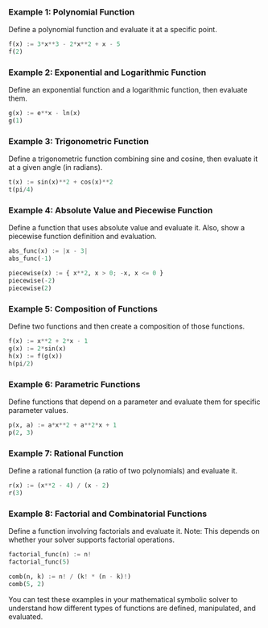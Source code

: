 ### Example 1: Polynomial Function
Define a polynomial function and evaluate it at a specific point.

```python
f(x) := 3*x**3 - 2*x**2 + x - 5
f(2)
```

### Example 2: Exponential and Logarithmic Function
Define an exponential function and a logarithmic function, then evaluate them.

```python
g(x) := e**x - ln(x)
g(1)
```

### Example 3: Trigonometric Function
Define a trigonometric function combining sine and cosine, then evaluate it at a given angle (in radians).

```python
t(x) := sin(x)**2 + cos(x)**2
t(pi/4)
```

### Example 4: Absolute Value and Piecewise Function
Define a function that uses absolute value and evaluate it. Also, show a piecewise function definition and evaluation.

```python
abs_func(x) := |x - 3|
abs_func(-1)

piecewise(x) := { x**2, x > 0; -x, x <= 0 }
piecewise(-2)
piecewise(2)
```

### Example 5: Composition of Functions
Define two functions and then create a composition of those functions.

```python
f(x) := x**2 + 2*x - 1
g(x) := 2*sin(x)
h(x) := f(g(x))
h(pi/2)
```

### Example 6: Parametric Functions
Define functions that depend on a parameter and evaluate them for specific parameter values.

```python
p(x, a) := a*x**2 + a**2*x + 1
p(2, 3)
```

### Example 7: Rational Function
Define a rational function (a ratio of two polynomials) and evaluate it.

```python
r(x) := (x**2 - 4) / (x - 2)
r(3)
```

### Example 8: Factorial and Combinatorial Functions
Define a function involving factorials and evaluate it. Note: This depends on whether your solver supports factorial operations.

```python
factorial_func(n) := n!
factorial_func(5)

comb(n, k) := n! / (k! * (n - k)!)
comb(5, 2)
```

You can test these examples in your mathematical symbolic solver to understand how different types of functions are defined, manipulated, and evaluated.